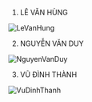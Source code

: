 1. LÊ VĂN HÙNG 


![LeVanHung](https://user-images.githubusercontent.com/65001663/94793043-142ff680-0404-11eb-8985-ffca7c2b517b.gif)


2. NGUYỄN VĂN DUY


![NguyenVanDuy](https://user-images.githubusercontent.com/65001663/94794294-dcc24980-0405-11eb-9e07-11d500147593.gif)


3. VŨ ĐÌNH THÀNH



![VuDinhThanh](https://user-images.githubusercontent.com/65001663/94794600-4cd0cf80-0406-11eb-9ca1-75330aa8cb20.gif)
